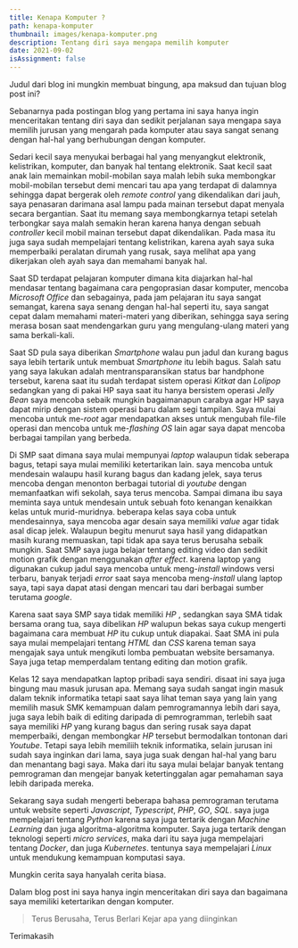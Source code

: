 ```yaml
---
title: Kenapa Komputer ?
path: kenapa-komputer
thumbnail: images/kenapa-komputer.png
description: Tentang diri saya mengapa memilih komputer
date: 2021-09-02
isAssignment: false
---
```


Judul dari blog ini mungkin membuat bingung, apa maksud dan tujuan blog post ini?

Sebanarnya pada postingan blog yang pertama ini saya hanya ingin menceritakan tentang diri saya dan sedikit perjalanan saya mengapa saya memilih jurusan yang mengarah pada komputer atau saya sangat senang dengan hal-hal yang berhubungan dengan komputer.

Sedari kecil saya menyukai berbagai hal yang menyangkut elektronik, kelistrikan, komputer, dan banyak hal tentang elektronik. Saat kecil saat anak lain memainkan mobil-mobilan saya malah lebih suka membongkar mobil-mobilan tersebut demi mencari tau apa yang terdapat di dalamnya sehingga dapat bergerak oleh _remote control_ yang dikendalikan dari jauh, saya penasaran darimana asal lampu pada mainan tersebut dapat menyala secara bergantian. Saat itu memang saya membongkarnya tetapi setelah terbongkar saya malah semakin heran karena hanya dengan sebuah _controller_ kecil mobil mainan tersebut dapat dikendalikan. Pada masa itu juga saya sudah mempelajari tentang kelistrikan, karena ayah saya suka memperbaiki peralatan dirumah yang rusak, saya melihat apa yang dikerjakan oleh ayah saya dan memahami banyak hal.

<!-- gambar -->

Saat SD terdapat pelajaran komputer dimana kita diajarkan hal-hal mendasar tentang bagaimana cara pengoprasian dasar komputer, mencoba _Microsoft Office_ dan sebagainya, pada jam pelajaran itu saya sangat semangat, karena saya senang dengan hal-hal seperti itu, saya sangat cepat dalam memahami materi-materi yang diberikan, sehingga saya sering merasa bosan saat mendengarkan guru yang mengulang-ulang materi yang sama berkali-kali.

Saat SD pula saya diberikan _Smartphone_ walau pun jadul dan kurang bagus saya lebih tertarik untuk membuat _Smartphone_ itu lebih bagus. Salah satu yang saya lakukan adalah mentransparansikan status bar handphone tersebut, karena saat itu sudah terdapat sistem operasi _Kitkat_ dan _Lolipop_ sedangkan yang di pakai HP saya saat itu hanya bersistem operasi _Jelly Bean_ saya mencoba sebaik mungkin bagaimanapun carabya agar HP saya dapat mirip dengan sistem operasi baru dalam segi tampilan. Saya mulai mencoba untuk me-_root_ agar mendapatkan akses untuk mengubah file-file operasi dan mencoba untuk me-_flashing_ _OS_ lain agar saya dapat mencoba berbagai tampilan yang berbeda.

<!-- flasing image -->

Di SMP saat dimana saya mulai mempunyai _laptop_ walaupun tidak seberapa bagus, tetapi saya mulai memiliki ketertarikan lain. saya mencoba untuk mendesain walaupu hasil kurang bagus dan kadang jelek, saya terus mencoba dengan menonton berbagai tutorial di _youtube_ dengan memanfaatkan wifi sekolah, saya terus mencoba. Sampai dimana ibu saya meminta saya untuk mendesain untuk sebuah foto kenangan kenaikkan kelas untuk murid-muridnya. beberapa kelas saya coba untuk mendesainnya, saya mencoba agar desain saya memiliki _value_ agar tidak asal dicap jelek. Walaupun begitu menurut saya hasil yang didapatkan masih kurang memuaskan, tapi tidak apa saya terus berusaha sebaik mungkin. Saat SMP saya juga belajar tentang editing video dan sedikit motion grafik dengan menggunakan _after effect_. karena laptop yang digunakan cukup jadul saya mencoba untuk meng-_install_ windows versi terbaru, banyak terjadi _error_ saat saya mencoba meng-_install_ ulang laptop saya, tapi saya dapat atasi dengan mencari tau dari berbagai sumber terutama _google_.

Karena saat saya SMP saya tidak memiliki _HP_ , sedangkan saya SMA tidak bersama orang tua, saya dibelikan _HP_ walupun bekas saya cukup mengerti bagaimana cara membuat _HP_ itu cukup untuk diapakai. Saat SMA ini pula saya mulai mempelajari tentang _HTML_ dan _CSS_ karena teman saya mengajak saya untuk mengikuti lomba pembuatan website bersamanya. Saya juga tetap memperdalam tentang editing dan motion grafik.

Kelas 12 saya mendapatkan laptop pribadi saya sendiri. disaat ini saya juga bingung mau masuk jurusan apa. Memang saya sudah sangat ingin masuk dalam teknik informatika tetapi saat saya lihat teman saya yang lain yang memilih masuk SMK kemampuan dalam pemrogramannya lebih dari saya, juga saya lebih baik di editing daripada di pemrogramman, terlebih saat saya memiliki _HP_ yang kurang bagus dan sering rusak saya dapat memperbaiki, dengan membongkar _HP_ tersebut bermodalkan tontonan dari _Youtube_. Tetapi saya lebih memiliih teknik informatika, selain jurusan ini sudah saya inginkan dari lama, saya juga suak dengan hal-hal yang baru dan menantang bagi saya. Maka dari itu saya mulai belajar banyak tentang pemrograman dan mengejar banyak ketertinggalan agar pemahaman saya lebih daripada mereka.

Sekarang saya sudah mengerti beberapa bahasa pemrograman terutama untuk website seperti _Javascript_, _Typescript_, _PHP_, _GO_, _SQL_. saya juga mempelajari tentang _Python_ karena saya juga tertarik dengan _Machine Learning_ dan juga algoritma-algoritma komputer. Saya juga tertarik dengan teknologi seperti _micro services_, maka dari itu saya juga mempelajari tentang _Docker_, dan juga _Kubernetes_. tentunya saya mempelajari _Linux_ untuk mendukung kemampuan komputasi saya.

Mungkin cerita saya hanyalah cerita biasa.

Dalam blog post ini saya hanya ingin menceritakan diri saya dan bagaimana saya memiliki ketertarikan dengan komputer.

> Terus Berusaha, Terus Berlari Kejar apa yang diinginkan

Terimakasih
